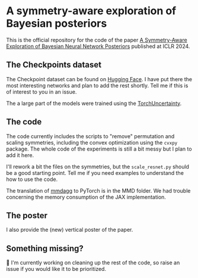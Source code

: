 # A symmetry-aware exploration of Bayesian posteriors

This is the official repository for the code of the paper [A Symmetry-Aware Exploration of Bayesian Neural Network Posteriors](https://arxiv.org/abs/2310.08287) published at ICLR 2024.

## The Checkpoints dataset

The Checkpoint dataset can be found on [Hugging Face](https://huggingface.co/datasets/torch-uncertainty/Checkpoints). I have put there the most interesting networks and plan to add the rest shortly. Tell me if this is of interest to you in an issue.

The a large part of the models were trained using the [TorchUncertainty](https://github.com/ENSTA-U2IS-AI/torch-uncertainty).

## The code

The code currently includes the scripts to "remove" permutation and scaling symmetries, including the convex optimization using the `cvxpy` package. The whole code of the experiments is still a bit messy but I plan to add it here.

I'll rework a bit the files on the symmetries, but the `scale_resnet.py` should be a good starting point. Tell me if you need examples to understand the how to use the code.

The translation of [mmdagg](https://github.com/antoninschrab/mmdagg-paper) to PyTorch is in the MMD folder. We had trouble concerning the memory consumption of the JAX implementation.

## The poster

I also provide the (new) vertical poster of the paper.

## Something missing?

:construction: I'm currently working on cleaning up the rest of the code, so raise an issue if you would like it to be prioritized.
